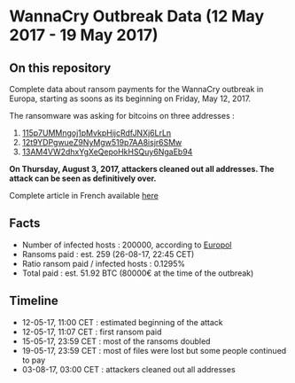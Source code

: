 # WannaCry Outbreak Data (12 May 2017 - 19 May 2017)

## On this repository

Complete data about ransom payments for the WannaCry outbreak in Europa, starting as soons as its beginning on Friday, May 12, 2017.

The ransomware was asking for bitcoins on three addresses : 
1. [115p7UMMngoj1pMvkpHijcRdfJNXj6LrLn][1]
2. [12t9YDPgwueZ9NyMgw519p7AA8isjr6SMw][2]
3. [13AM4VW2dhxYgXeQepoHkHSQuy6NgaEb94][3]

**On Thursday, August 3, 2017, attackers cleaned out all addresses. The attack can be seen as definitively over.**

Complete article in French available [here][4] 

## Facts

* Number of infected hosts : 200000, according to [Europol][5]
* Ransoms paid : est. 259 (26-08-17, 22:45 CET)
* Ratio ransom paid / infected hosts : 0.1295%
* Total paid : est. 51.92 BTC (80000€ at the time of the outbreak)   

## Timeline

* 12-05-17, 11:00 CET : estimated beginning of the attack
* 12-05-17, 11:07 CET : first ransom paid
* 15-05-17, 23:59 CET : most of the ransoms doubled
* 19-05-17, 23:59 CET : most of files were lost but some people continued to pay
* 03-08-17, 03:00 CET : attackers cleaned out all addresses

[1]: https://github.com/rwillmann/WannaCry-Outbreak-Data-12-May-2017---19-May-2017-/blob/master/data/115p7UMMngoj1pMvkpHijcRdfJNXj6LrLn.csv
[2]: https://github.com/rwillmann/WannaCry-Outbreak-Data-12-May-2017---19-May-2017-/blob/master/data/12t9YDPgwueZ9NyMgw519p7AA8isjr6SMw.csv
[3]: https://github.com/rwillmann/WannaCry-Outbreak-Data-12-May-2017---19-May-2017-/blob/master/data/13AM4VW2dhxYgXeQepoHkHSQuy6NgaEb94.csv
[4]: https://www.linkedin.com/pulse/des-virus-et-hommes-romain-willmann
[5]: http://www.bbc.com/news/technology-39913630


